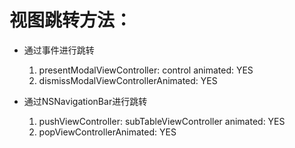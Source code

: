 # 视图跳转方法：

* 通过事件进行跳转
  1. presentModalViewController: control animated: YES
  2. dismissModalViewControllerAnimated: YES

* 通过NSNavigationBar进行跳转
  1. pushViewController: subTableViewController animated: YES
  2. popViewControllerAnimated: YES
